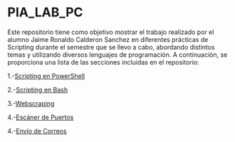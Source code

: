 # PIA_LAB_PC
Este repositorio tiene como objetivo mostrar el trabajo realizado por el alumno Jaime Ronaldo Calderon Sanchez en diferentes prácticas de Scripting durante el semestre que se llevo a cabo, abordando distintos temas y utilizando diversos lenguajes de programación. 
A continuación, se proporciona una lista de las secciones incluidas en el repositorio:

1.-[Scripting en PowerShell](https://github.com/JaRoCal/PIA_LAB_PC/blob/5f7494aeca2330ec6602b34a4a224647b92ecaf2/Scripting%20en%20PowerShell.md)

2.-[Scripting en Bash](https://github.com/JaRoCal/PIA_LAB_PC/blob/5f7494aeca2330ec6602b34a4a224647b92ecaf2/Scripting%20en%20Bash.md)

3.-[Webscraping](https://github.com/JaRoCal/PIA_LAB_PC/blob/5f7494aeca2330ec6602b34a4a224647b92ecaf2/Webscraping.md)

4.-[Escáner de Puertos](https://github.com/JaRoCal/PIA_LAB_PC/blob/14fb8c10738b5fcdf7207c4237b690f0b08734c7/Esc%C3%A1ner%20de%20Puertos.md)

4.-[Envío de Correos](https://github.com/JaRoCal/PIA_LAB_PC/blob/7160278bf501a585fdfed2bf941ec42ae4b22255/Envi%C3%B3%20de%20Correos.md)

